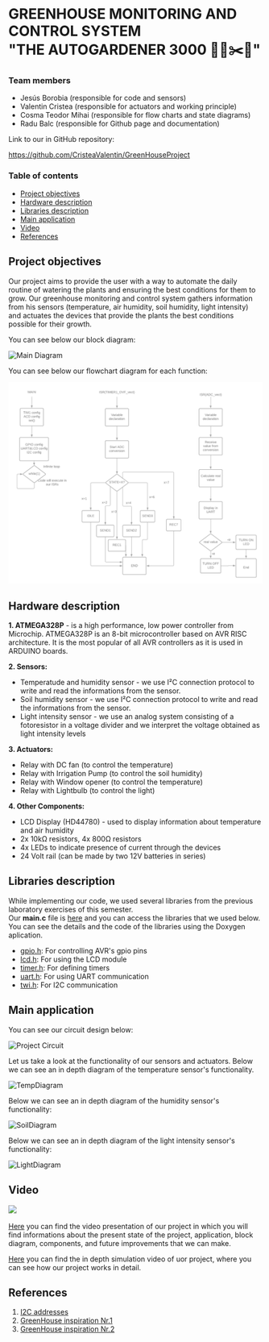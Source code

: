 # GREENHOUSE MONITORING AND CONTROL SYSTEM <br />"THE AUTOGARDENER 3000 👨‍🌾✂️🌳"

### Team members

* Jesús Borobia (responsible for code and sensors)
* Valentin Cristea (responsible for actuators and working principle)
* Cosma Teodor Mihai (responsible for flow charts and state diagrams)
* Radu Balc (responsible for Github page and documentation)

Link to our in GitHub repository:

https://github.com/CristeaValentin/GreenHouseProject

### Table of contents

* [Project objectives](#objectives)
* [Hardware description](#hardware)
* [Libraries description](#libs)
* [Main application](#main)
* [Video](#video)
* [References](#references)

<a name="objectives"></a>

## Project objectives

Our project aims to provide the user with a way to automate the daily routine of watering the plants and ensuring the best conditions for them to grow. Our greenhouse monitoring and control system gathers information from his sensors (temperature, air humidity, soil humidity, light intensity) and actuates the devices that provide the plants the best conditions possible for their growth.

You can see below our block diagram:

![Main Diagram](https://github.com/CristeaValentin/GreenHouseProject/blob/main/Images/P%C3%A1gina%201.png)

You can see below our flowchart diagram for each function:

![Diagram2](https://github.com/CristeaValentin/GreenHouseProject/blob/main/Images/flowcharts.png)

<a name="hardware"></a>

## Hardware description

**1. ATMEGA328P** - is a high performance, low power controller from Microchip. ATMEGA328P is an 8-bit microcontroller based on AVR RISC architecture. It is the most popular of all AVR controllers as it is used in ARDUINO boards.

**2. Sensors:**
* Temperatude and humidity sensor - we use I²C connection protocol to write and read the informations from the sensor.
* Soil humidity sensor - we use I²C connection protocol to write and read the informations from the sensor.
* Light intensity sensor - we use an analog system consisting of a fotoresistor in a voltage divider and we interpret the voltage obtained as light intensity levels

**3. Actuators:**
* Relay with DC fan (to control the temperature)
* Relay with Irrigation Pump (to control the soil humidity)
* Relay with Window opener (to control the temperature)
* Relay with Lightbulb (to control the light)

**4. Other Components:**
* LCD Display (HD44780) - used to display information about temperature and air humidity
* 2x 10kΩ resistors, 4x 800Ω resistors
* 4x LEDs to indicate presence of current through the devices
* 24 Volt rail (can be made by two 12V batteries in series)

<a name="libs"></a>

## Libraries description

While implementing our code, we used several libraries from the previous laboratory exercises of this semester.
<br />Our **main.c** file is [here](https://github.com/CristeaValentin/GreenHouseProject/blob/main/GreenHouseSimulation/GreenHouseSimulation/main.c) and you can access the libraries that we used below. You can see the details and the code of the libraries using the Doxygen aplication.

* [gpio.h](https://htmlpreview.github.io/?https://github.com/CristeaValentin/GreenHouseProject/blob/main/html/gpio_8h.html): For controlling AVR's gpio pins
* [lcd.h](https://htmlpreview.github.io/?https://github.com/CristeaValentin/GreenHouseProject/blob/main/html/lcd_8h.html): For using the LCD module
* [timer.h](https://htmlpreview.github.io/?https://github.com/CristeaValentin/GreenHouseProject/blob/main/html/timer_8h.html): For defining timers
* [uart.h](https://htmlpreview.github.io/?https://github.com/CristeaValentin/GreenHouseProject/blob/main/html/uart_8h.html): For using UART communication
* [twi.h](https://htmlpreview.github.io/?https://github.com/CristeaValentin/GreenHouseProject/blob/main/html/twi_8h.html): For I2C communication

<a name="main"></a>

## Main application

You can see our circuit design below:

![Project Circuit](https://github.com/CristeaValentin/Digital-electronics-2/blob/main/DE2%20GREENHOUSE%20PROJECT/projectcircuit1.png)

Let us take a look at the functionality of our sensors and actuators.
Below we can see an in depth diagram of the temperature sensor's functionality.

![TempDiagram](https://github.com/CristeaValentin/GreenHouseProject/blob/main/Images/P%C3%A1gina%202.png)

Below we can see an in depth diagram of the humidity sensor's functionality:

![SoilDiagram](https://github.com/CristeaValentin/GreenHouseProject/blob/main/Images/P%C3%A1gina%203.png)

Below we can see an in depth diagram of the light intensity sensor's functionality:

![LightDiagram](https://github.com/CristeaValentin/GreenHouseProject/blob/main/Images/P%C3%A1gina%204.png)

<a name="video"></a>

## Video

![](https://github.com/CristeaValentin/GreenHouseProject/blob/main/Images/GREENHOUSEGIF.gif)

[Here](https://www.youtube.com/watch?v=9WtXB5z8xvI) you can find the video presentation of our project in which you will find informations about the present state of the project, application, block diagram, components, and future improvements that we can make.

[Here](https://www.youtube.com/watch?v=U2p7m7lnoyg) you can find the in depth simulation video of uor project, where you can see how our project works in detail.

<a name="references"></a>

## References

1. [I2C addresses](https://learn.adafruit.com/i2c-addresses/the-list)
2. [GreenHouse inspiration Nr.1](https://create.arduino.cc/projecthub/billy-king/mini-greenhouse-1-20x0-60x0-60-f43bcc?ref=tag&ref_id=greenhouse&offset=1)
3. [GreenHouse inspiration Nr.2](https://nevonprojects.com/greenhouse-monitoring-and-control-system-using-iot-project/)
